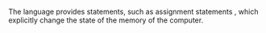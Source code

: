 The language provides statements, such as assignment statements , which explicitly change the state of the memory of the computer.
